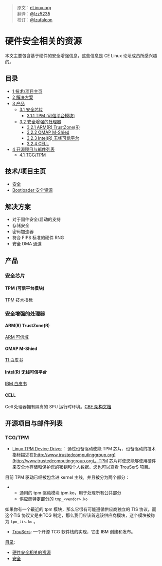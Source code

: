 > 原文：[eLinux.org](http://eLinux.org/Security_Hardware_Resources.md)<br/> 
> 翻译：[@lzz5235](https://github.com/lzz5235)<br/>
> 校订：[@lzufalcon](https://github.com/lzufalcon)


# 硬件安全相关的资源


本文主要包含基于硬件的安全增强信息，这些信息是 CE Linux 论坛成员所感兴趣的。


## 目录

-   [1 技术/项目主页](#technology-project-pages)
-   [2 解决方案](#solutions)
-   [3 产品](#products)
    -   [3.1 安全芯片](#security-chips)
        -   [3.1.1 TPM (可信平台模块)](#tpm-trusted-platform-module)
    -   [3.2 安全增强的处理器](#security-enhanced-processors)
        -   [3.2.1 ARM(R) TrustZone(R)](#arm-r-trustzone-r)
        -   [3.2.2 OMAP M-Shied](#omap-m-shied)
        -   [3.2.3 Intel(R) 无线可信平台](#intel-r-wireless-trusted-platform)
        -   [3.2.4 CELL](#cell)
-   [ 4 开源项目与邮件列表 ](#open-source-projects-mailing-lists)
    -   [ 4.1 TCG/TPM ](#tcg-tpm)

## 技术/项目主页

-   [安全](http://eLinux.org/Security "Security")
-   [Bootloader 安全资源](http://eLinux.org/Bootloader_Security_Resources "Bootloader Security Resources")

## 解决方案

-   对于固件安全/启动的支持
-   存储安全
-   密码加速器
-   符合 FIPS 标准的硬件 RNG
-   安全 DMA 通道

## 产品

### 安全芯片

#### TPM (可信平台模块)

[TPM 技术指标](https://www.trustedcomputinggroup.org/groups/tpm/)

### 安全增强的处理器

#### ARM(R) TrustZone(R)

[ARM 可信域](http://www.arm.com/products/esd/trustzone_home.html)

#### OMAP M-Shied

[TI 白皮书](http://focus.ti.com/pdfs/wtbu/ti_mshield_whitepaper.pdf)

#### Intel(R) 无线可信平台

[IBM 白皮书](http://www.intel.com/design/pca/applicationsprocessors/whitepapers/300868.htm)

#### CELL

Cell 处理器拥有隔离的 SPU 运行时环境。[CBE 架构文档](http://cell.scei.co.jp/pdf/CBE_Architecture_v10.pdf)

## 开源项目与邮件列表

### TCG/TPM

-   [Linux TPM Device Driver](http://sourceforge.net/projects/tpmdd)：
    通过设备驱动使能 TPM 芯片，设备驱动的技术指标描述在[http://www.trustedcomputinggroup.org](http://www.trustedcomputinggroup.org)。TPM 芯片将使您能够使用硬件来安全地存储和保护您的密钥和个人数据。您也可以查看 TrouSerS 项目。

目前 TPM 驱动已经被包含进 kernel 主线，并且被分为两个部分：

-   -	通用的 tpm 驱动模块 tpm.ko，用于处理所有公共部分
    -   供应商特定部分的 `tmp_<vendor>.ko`

如果你有一个最近的 tpm 模块，那么它很有可能遵循供应商独立的 TIS 协议，而这个TIS 协议又是由TCG 制定，那么我们应该首选该供应商模块，这个模块被称为 `tpm_tis.ko` 。

-   [TrouSers](http://sourceforge.net/projects/trousers): 一个开源 TCG 软件栈的实现，它由 IBM 创建和发布。


[目录](http://eLinux.org/Special:Categories "Special:Categories"):

-   [硬件安全相关的资源](http://eLinux.org/Category:Security_Hardware_Resources "Category:Security Hardware Resources")
-   [安全](http://eLinux.org/Category:Security "Category:Security")

